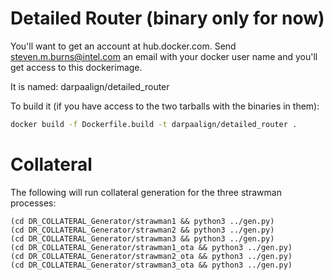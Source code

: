 # Detailed Router (binary only for now)

You'll want to get an account at hub.docker.com.
Send steven.m.burns@intel.com an email with your docker user name and you'll get access to this dockerimage.

It is named: darpaalign/detailed_router

To build it (if you have access to the two tarballs with the binaries in them):
````bash
docker build -f Dockerfile.build -t darpaalign/detailed_router .
````
# Collateral

The following will run collateral generation for the three strawman processes:
````
(cd DR_COLLATERAL_Generator/strawman1 && python3 ../gen.py)
(cd DR_COLLATERAL_Generator/strawman2 && python3 ../gen.py)
(cd DR_COLLATERAL_Generator/strawman3 && python3 ../gen.py)
(cd DR_COLLATERAL_Generator/strawman1_ota && python3 ../gen.py)
(cd DR_COLLATERAL_Generator/strawman2_ota && python3 ../gen.py)
(cd DR_COLLATERAL_Generator/strawman3_ota && python3 ../gen.py)
````

